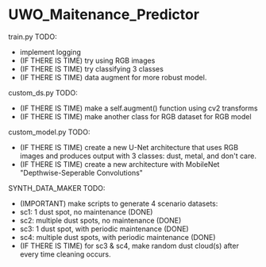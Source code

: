 # UWO_Maitenance_Predictor

train.py TODO:

- implement logging
- (IF THERE IS TIME) try using RGB images
- (IF THERE IS TIME) try classifying 3 classes
- (IF THERE IS TIME) data augment for more robust model.

custom_ds.py TODO:

- (IF THERE IS TIME) make a self.augment() function using cv2 transforms
- (IF THERE IS TIME) make another class for RGB dataset for RGB model

custom_model.py TODO:

- (IF THERE IS TIME) create a new U-Net architecture that uses RGB images and produces output with 3 classes: dust, metal, and don't care.
- (IF THERE IS TIME) create a new architecture with MobileNet "Depthwise-Seperable Convolutions"

SYNTH_DATA_MAKER TODO:

- (IMPORTANT) make scripts to generate 4 scenario datasets:
- sc1: 1 dust spot, no maintenance (DONE)
- sc2: multiple dust spots, no maintenance (DONE)
- sc3: 1 dust spot, with periodic maintenance (DONE)
- sc4: multiple dust spots, with periodic maintenance (DONE)
-  (IF THERE IS TIME) for sc3 & sc4, make random dust cloud(s) after every time cleaning occurs.
